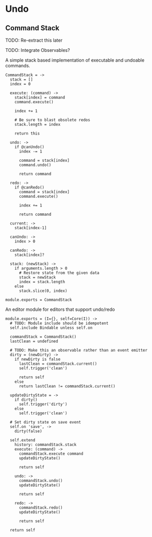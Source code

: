 Undo
====

Command Stack
-------------

TODO: Re-extract this later

TODO: Integrate Observables?

A simple stack based implementation of executable and undoable commands.

    CommandStack = ->
      stack = []
      index = 0

      execute: (command) ->
        stack[index] = command
        command.execute()

        index += 1

        # Be sure to blast obsolete redos
        stack.length = index

        return this

      undo: ->
        if @canUndo()
          index -= 1

          command = stack[index]
          command.undo()

          return command

      redo: ->
        if @canRedo()
          command = stack[index]
          command.execute()

          index += 1

          return command

      current: ->
        stack[index-1]

      canUndo: ->
        index > 0

      canRedo: ->
        stack[index]?

      stack: (newStack) ->
        if arguments.length > 0
          # Restore state from the given data
          stack = newStack
          index = stack.length
        else
          stack.slice(0, index)

    module.exports = CommandStack


An editor module for editors that support undo/redo

    module.exports = (I={}, self=Core(I)) ->
      # TODO: Module include should be idempotent
      self.include Bindable unless self.on

      commandStack = CommandStack()
      lastClean = undefined

      # TODO: Make this an observable rather than an event emitter
      dirty = (newDirty) ->
        if newDirty is false
          lastClean = commandStack.current()
          self.trigger('clean')

          return self
        else
          return lastClean != commandStack.current()

      updateDirtyState = ->
        if dirty()
          self.trigger('dirty')
        else
          self.trigger('clean')

      # Set dirty state on save event
      self.on 'save', ->
        dirty(false)

      self.extend
        history: commandStack.stack
        execute: (command) ->
          commandStack.execute command
          updateDirtyState()

          return self

        undo: ->
          commandStack.undo()
          updateDirtyState()

          return self

        redo: ->
          commandStack.redo()
          updateDirtyState()

          return self

      return self
